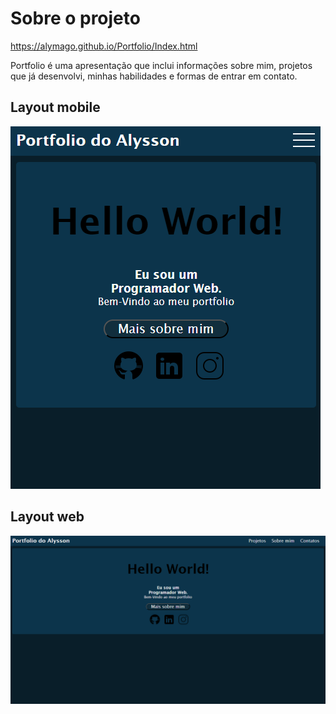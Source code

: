 # Sobre o projeto

https://alymago.github.io/Portfolio/Index.html

Portfolio é uma apresentação que inclui informações sobre mim, projetos que já desenvolvi, minhas habilidades e formas de entrar em contato.

## Layout mobile
![Mobile 1](https://github.com/Alymago/Portfolio/blob/main/assets/mobile1.png)

## Layout web
![Web 1](https://github.com/Alymago/Portfolio/blob/main/assets/desktop1.png)
